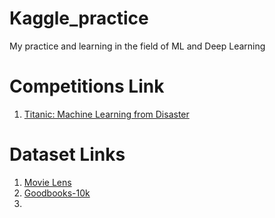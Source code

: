 # Kaggle_practice

My practice and learning in the field of ML and Deep Learning

# Competitions Link

1. [Titanic: Machine Learning from Disaster](https://www.kaggle.com/c/titanic)


# Dataset Links
1. [Movie Lens](https://grouplens.org/datasets/movielens/100k/)
2. [Goodbooks-10k](https://www.kaggle.com/zygmunt/goodbooks-10k)
3. 
